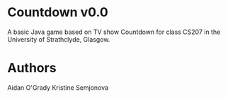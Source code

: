 Countdown v0.0
==============

A basic Java game based on TV show Countdown for class CS207 in the University of Strathclyde, Glasgow.

Authors
=======

Aidan O'Grady
Kristine Semjonova
